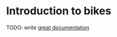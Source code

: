 # Introduction to bikes

TODO: write [great documentation](http://jacobian.org/writing/what-to-write/)

